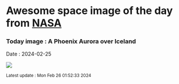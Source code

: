 
# Awesome space image of the day from [NASA](https://api.nasa.gov/)

### Today image : A Phoenix Aurora over Iceland
Date : 2024-02-25

![](https://apod.nasa.gov/apod/image/2402/PhoenixAurora_Helgason_960.jpg)

<small>Latest update : Mon Feb 26 01:52:33 2024</small>
        